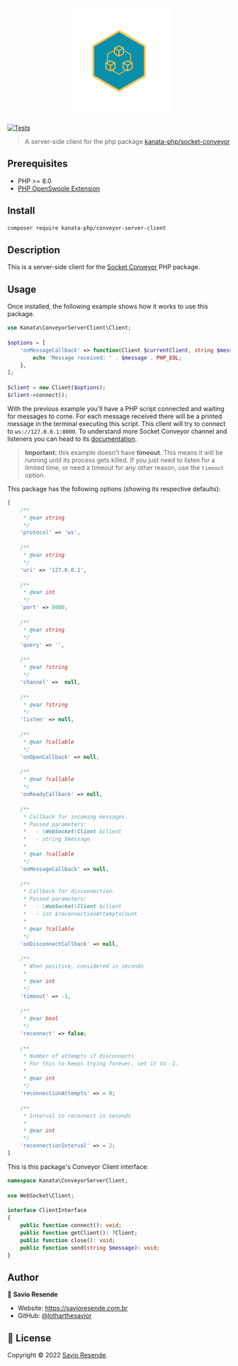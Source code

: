<p align="center">
<img height="250" src="./imgs/logo.svg"/>
</p>

<p>
  <!-- badges -->
    <a href="https://github.com/kanata-php/conveyor-server-client/actions/workflows/php.yml"><img src="https://github.com/kanata-php/conveyor-server-client/actions/workflows/php.yml/badge.svg" alt="Tests"></a>
</p>


> A server-side client for the php package [kanata-php/socket-conveyor](https://socketconveyor.com)

## Prerequisites

- PHP >= 8.0
- [PHP OpenSwoole Extension](https://openswoole.com/)

## Install

```sh
composer require kanata-php/conveyor-server-client
```

## Description

This is a server-side client for the [Socket Conveyor](https://socketconveyor.com) PHP package.

## Usage

Once installed, the following example shows how it works to use this package.

```php
use Kanata\ConveyorServerClient\Client;

$options = [
    'onMessageCallback' => function(Client $currentClient, string $message) {
        echo 'Message received: ' . $message . PHP_EOL;
    },
];

$client = new Client($options);
$client->connect();
```

With the previous example you'll have a PHP script connected and waiting for messages to come. For each message received there will be a printed message in the terminal executing this script. This client will try to connect to `ws://127.0.0.1:8000`. To understand more Socket Conveyor channel and listeners you can head to its [documentation](https://socketconveyor.com).

> **Important:** this example doesn't have **timeout**. This means it will be running until its process gets killed. If you just need to listen for a limited time, or need a timeout for any other reason, use the `timeout` option.

This package has the following options (showing its respective defaults):

```php
[
    /**
     * @var string
     */
    'protocol' => 'ws',
    
    /**
     * @var string
     */
    'uri' => '127.0.0.1',
    
    /**
     * @var int
     */
    'port' => 8000,
    
    /**
     * @var string
     */
    'query' => '',
    
    /**
     * @var ?string
     */
    'channel' =>  null,
    
    /**
     * @var ?string
     */
    'listen' => null,
    
    /**
     * @var ?callable
     */
    'onOpenCallback' => null,
    
    /**
     * @var ?callable
     */
    'onReadyCallback' => null,
    
    /**
     * Callback for incoming messages.
     * Passed parameters:
     *   - \WebSocket\Client $client
     *   - string $message
     *
     * @var ?callable
     */
    'onMessageCallback' => null,
    
    /**
     * Callback for disconnection.
     * Passed parameters:
     *   - \WebSocket\Client $client
     *   - int $reconnectionAttemptsCount
     *
     * @var ?callable
     */
    'onDisconnectCallback' => null,
    
    /**
     * When positive, considered in seconds
     *
     * @var int
     */
    'timeout' => -1,
    
    /**
     * @var bool
     */
    'reconnect' => false;
    
    /**
     * Number of attempts if disconnects
     * For this to keeps trying forever, set it to -1. 
     *
     * @var int
     */
    'reconnectionAttempts' => = 0;
    
    /**
     * Interval to reconnect in seconds 
     * 
     * @var int 
     */
    'reconnectionInterval' => = 2;
]
```

This is this package's Conveyor Client interface:

```php
namespace Kanata\ConveyorServerClient;

use WebSocket\Client;

interface ClientInterface
{
    public function connect(): void;
    public function getClient(): ?Client;
    public function close(): void;
    public function send(string $message): void;
}
```

## Author

👤 **Savio Resende**

* Website: https://savioresende.com.br
* GitHub: [@lotharthesavior](https://github.com/lotharthesavior)

## 📝 License

Copyright © 2022 [Savio Resende](https://github.com/lotharthesavior).
